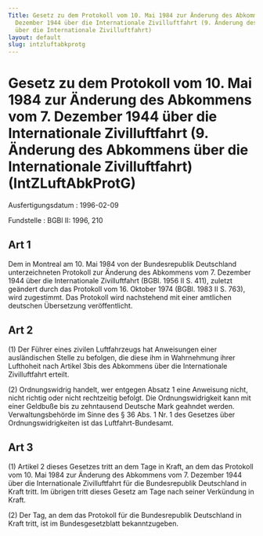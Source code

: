 ```yaml
---
Title: Gesetz zu dem Protokoll vom 10. Mai 1984 zur Änderung des Abkommens vom 7.
  Dezember 1944 über die Internationale Zivilluftfahrt (9. Änderung des Abkommens
  über die Internationale Zivilluftfahrt)
layout: default
slug: intzluftabkprotg
---
```


# Gesetz zu dem Protokoll vom 10. Mai 1984 zur Änderung des Abkommens vom 7. Dezember 1944 über die Internationale Zivilluftfahrt (9. Änderung des Abkommens über die Internationale Zivilluftfahrt) (IntZLuftAbkProtG)

Ausfertigungsdatum
:   1996-02-09

Fundstelle
:   BGBl II: 1996, 210



## Art 1

Dem in Montreal am 10. Mai 1984 von der Bundesrepublik Deutschland
unterzeichneten Protokoll zur Änderung des Abkommens vom 7. Dezember
1944 über die Internationale Zivilluftfahrt (BGBl. 1956 II S. 411),
zuletzt geändert durch das Protokoll vom 16. Oktober 1974 (BGBl. 1983
II S. 763), wird zugestimmt. Das Protokoll wird nachstehend mit einer
amtlichen deutschen Übersetzung veröffentlicht.


## Art 2

(1) Der Führer eines zivilen Luftfahrzeugs hat Anweisungen einer
ausländischen Stelle zu befolgen, die diese ihm in Wahrnehmung ihrer
Lufthoheit nach Artikel
3bis des Abkommens über die Internationale Zivilluftfahrt erteilt.

(2) Ordnungswidrig handelt, wer entgegen Absatz 1 eine Anweisung
nicht, nicht richtig oder nicht rechtzeitig befolgt. Die
Ordnungswidrigkeit kann mit einer Geldbuße bis zu zehntausend Deutsche
Mark geahndet werden. Verwaltungsbehörde im Sinne des § 36 Abs. 1 Nr.
1 des Gesetzes über Ordnungswidrigkeiten ist das Luftfahrt-Bundesamt.


## Art 3

(1) Artikel 2 dieses Gesetzes tritt an dem Tage in Kraft, an dem das
Protokoll vom 10. Mai 1984 zur Änderung des Abkommens vom 7. Dezember
1944 über die Internationale Zivilluftfahrt für die Bundesrepublik
Deutschland in Kraft tritt. Im übrigen tritt dieses Gesetz am Tage
nach seiner Verkündung in Kraft.

(2) Der Tag, an dem das Protokoll für die Bundesrepublik Deutschland
in Kraft tritt, ist im Bundesgesetzblatt bekanntzugeben.

